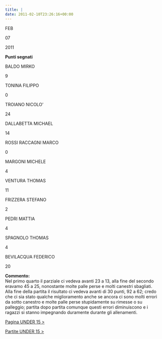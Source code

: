 ```yaml
---
title: |
date: 2011-02-10T23:26:16+00:00
---
```

FEB

07

2011

**Punti segnati**

BALDO MIRKO

9

TONINA FILIPPO

0

TROIANO NICOLO’

24

DALLABETTA MICHAEL

14

ROSSI RACCAGNI MARCO

0

MARGONI MICHELE

4

VENTURA THOMAS

11

FRIZZERA STEFANO

2

PEDRI MATTIA

4

SPAGNOLO THOMAS

4

BEVILACQUA FEDERICO

20

**Commento:**  
Nel primo quarto il parziale ci vedeva avanti 23 a 13, alla fine del secondo eravamo 45 a 25, nonostante molte palle perse e molti canestri sbagliati. Alla fine della partita il risultato ci vedeva avanti di 30 punti, 92 a 62; credo che ci sia stato qualche miglioramento anche se ancora ci sono molti errori da sotto canestro e molte palle perse stupidamente su rimesse o su palleggio; partita dopo partita comunque questi errori diminuiscono e i ragazzi si stanno impegnando duramente durante gli allenamenti.

[Pagina UNDER 15 >](http://www.basketgardolo.it/under-15)

[Partite UNDER 15 >](http://www.basketgardolo.it/?tag=under-15&cat=11)